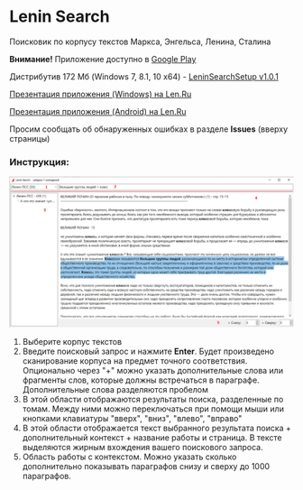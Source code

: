 # Lenin Search
Поисковик по корпусу текстов Маркса, Энгельса, Ленина, Сталина

**Внимание!** Приложение доступно в [Google Play](https://play.google.com/store/apps/details?id=dikt_prole.leninsearch) 

Дистрибутив 172 Мб (Windows 7, 8.1, 10 x64) - [LeninSearchSetup v1.0.1](https://github.com/dikt-prole/lenin-search/releases/download/1.0.1/LeninSearchSetup.msi)

[Презентация приложения (Windows) на Len.Ru](https://youtu.be/eXpYrFGss3g)

[Презентация приложения (Android) на Len.Ru](https://www.youtube.com/watch?v=FdG1vtNNu8E)

Просим сообщать об обнаруженных ошибках в разделе **Issues** (вверху страницы)

### Инструкция:
![Инструкция](instruction.png)

1. Выберите корпус текстов
2. Введите поисковый запрос и нажмите **Enter**. Будет произведено сканирование корпуса на предмет точного соответствия. Опционально через "+" можно указать дополнительные слова или фрагменты слов, которые должны встречаться в параграфе. Дополнительные слова разделяются пробелом
3. В этой области отображаются результаты поиска, разделенные по томам. Между ними можно переключаться при помощи мыши или кнопками клавиатуры "вверх", "вниз", "влево", "вправо"
4. В этой области отображается текст выбранного результата поиска + дополнительный контекст + название работы и страница. В тексте выделяются жирным вхождения вашего поискового запроса.
5. Область работы с контекстом. Можно указать сколько дополнительно показывать параграфов снизу и сверху до 1000 параграфов.

